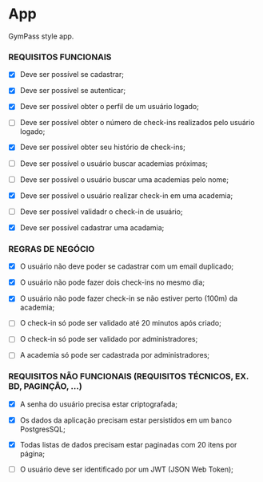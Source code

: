 # App

GymPass style app.


### REQUISITOS FUNCIONAIS

- [x] Deve ser possível se cadastrar;
- [x] Deve ser possível se autenticar;
- [X] Deve ser possível obter o perfil de um usuário logado;
- [ ] Deve ser possível obter o número de check-ins realizados pelo usuário logado;
- [x] Deve ser possível obter seu histório de check-ins;
- [ ] Deve ser possível o usuário buscar academias próximas;
- [ ] Deve ser possível o usuário buscar uma academias pelo nome;
- [x] Deve ser possível o usuário realizar check-in em uma academia;
- [ ] Deve ser possível validadr o check-in de usuário;
- [x] Deve ser possível cadastrar uma acadamia;


### REGRAS DE NEGÓCIO

- [x] O usuário não deve poder se cadastrar com um email duplicado;
- [x] O usuário não pode fazer dois check-ins no mesmo dia;
- [x] O usuário não pode fazer check-in se não estiver perto (100m) da academia;
- [ ] O check-in só pode ser validado até 20 minutos após criado;
- [ ] O check-in só pode ser validado por administradores;
- [ ] A academia só pode ser cadastrada por administradores;





### REQUISITOS NÃO FUNCIONAIS (REQUISITOS TÉCNICOS, EX. BD, PAGINÇÃO, ...)
- [x] A senha do usuário precisa estar criptografada;
- [x] Os dados da aplicação precisam estar persistidos em um banco PostgresSQL;
- [x] Todas listas de dados precisam estar paginadas com 20 itens por página;
- [ ] O usuário deve ser identificado por um JWT (JSON Web Token);

